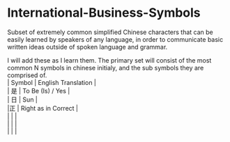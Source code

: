 International-Business-Symbols
==============================

Subset of extremely common simplified Chinese characters that can be easily learned by speakers of any language, in order to communicate basic written ideas outside of spoken language and grammar.

I will add these as I learn them. The primary set will consist of the most common N symbols in chinese initialy, and the sub symbols they are comprised of.   
 | Symbol | English Translation |   
 | 是 | To Be (Is) / Yes |   
 | 日 | Sun |   
 |正 | Right as in Correct |   
 | | |   
 | | |   
 | | |   

